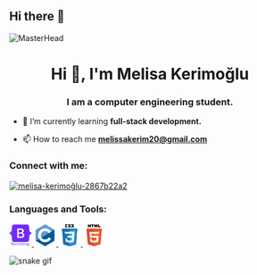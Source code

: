 ## Hi there 👋
 ![MasterHead](https://img.freepik.com/premium-vector/big-data-business-software-abstract-concept-vector-illustrations_107173-32502.jpg?w=1380)
<h1 align="center">Hi 👋, I'm Melisa Kerimoğlu</h1>
<h3 align="center">I am a computer engineering student.</h3>

- 🌱 I’m currently learning **full-stack development.**

- 📫 How to reach me **melissakerim20@gmail.com**

<h3 align="left">Connect with me:</h3>
<p align="left">
<a href="https://linkedin.com/in/melisa-kerimoğlu-2867b22a2" target="blank"><img align="center" src="https://raw.githubusercontent.com/rahuldkjain/github-profile-readme-generator/master/src/images/icons/Social/linked-in-alt.svg" alt="melisa-kerimoğlu-2867b22a2" height="30" width="40" /></a>
</p>

<h3 align="left">Languages and Tools:</h3>
<p align="left"> <a href="https://getbootstrap.com" target="_blank" rel="noreferrer"> <img src="https://raw.githubusercontent.com/devicons/devicon/master/icons/bootstrap/bootstrap-plain-wordmark.svg" alt="bootstrap" width="40" height="40"/> </a> <a href="https://www.cprogramming.com/" target="_blank" rel="noreferrer"> <img src="https://raw.githubusercontent.com/devicons/devicon/master/icons/c/c-original.svg" alt="c" width="40" height="40"/> </a> <a href="https://www.w3schools.com/css/" target="_blank" rel="noreferrer"> <img src="https://raw.githubusercontent.com/devicons/devicon/master/icons/css3/css3-original-wordmark.svg" alt="css3" width="40" height="40"/> </a> <a href="https://www.w3.org/html/" target="_blank" rel="noreferrer"> <img src="https://raw.githubusercontent.com/devicons/devicon/master/icons/html5/html5-original-wordmark.svg" alt="html5" width="40" height="40"/> </a> </p>

![snake gif](https://github.com/melskrm/melskrm/blob/output/github-contribution-grid-snake.gif)
